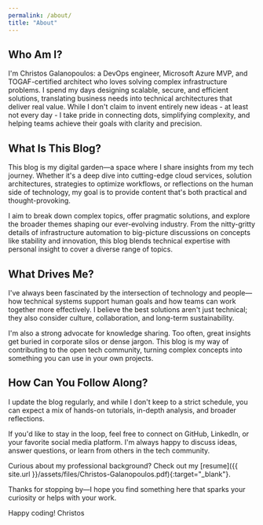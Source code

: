 ```yaml
---
permalink: /about/
title: "About"
---
```


## Who Am I?

I'm Christos Galanopoulos: a DevOps engineer, Microsoft Azure MVP, and TOGAF-certified architect who loves solving complex infrastructure problems. I spend my days designing scalable, secure, and efficient solutions, translating business needs into technical architectures that deliver real value. While I don't claim to invent entirely new ideas - at least not every day - I take pride in connecting dots, simplifying complexity, and helping teams achieve their goals with clarity and precision.

## What Is This Blog?

This blog is my digital garden—a space where I share insights from my tech journey. Whether it's a deep dive into cutting-edge cloud services, solution architectures, strategies to optimize workflows, or reflections on the human side of technology, my goal is to provide content that's both practical and thought-provoking.

I aim to break down complex topics, offer pragmatic solutions, and explore the broader themes shaping our ever-evolving industry. From the nitty-gritty details of infrastructure automation to big-picture discussions on concepts like stability and innovation, this blog blends technical expertise with personal insight to cover a diverse range of topics.

## What Drives Me?

I've always been fascinated by the intersection of technology and people—how technical systems support human goals and how teams can work together more effectively. I believe the best solutions aren't just technical; they also consider culture, collaboration, and long-term sustainability.

I'm also a strong advocate for knowledge sharing. Too often, great insights get buried in corporate silos or dense jargon. This blog is my way of contributing to the open tech community, turning complex concepts into something you can use in your own projects.

## How Can You Follow Along?

I update the blog regularly, and while I don't keep to a strict schedule, you can expect a mix of hands-on tutorials, in-depth analysis, and broader reflections.

If you'd like to stay in the loop, feel free to connect on GitHub, LinkedIn, or your favorite social media platform. I'm always happy to discuss ideas, answer questions, or learn from others in the tech community.

Curious about my professional background? Check out my [resume]({{ site.url }}/assets/files/Christos-Galanopoulos.pdf){:target="_blank"}.

Thanks for stopping by—I hope you find something here that sparks your curiosity or helps with your work.

Happy coding!
Christos
